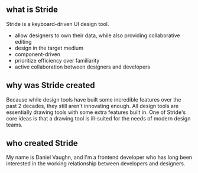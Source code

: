 
## what is Stride

Stride is a keyboard-driven UI design tool.

- allow designers to own their data, while also providing collaborative editing
- design in the target medium
- component-driven
- prioritize efficiency over familiarity
- active collaboration between designers and developers

## why was Stride created

Because while design tools have built some incredible features over the past 2 decades, they still aren't innovating enough.
All design tools are essentially drawing tools with some extra features built in.
One of Stride's core ideas is that a drawing tool is ill-suited for the needs of modern design teams.

## who created Stride

My name is Daniel Vaughn, and I'm a frontend developer who has long been interested in the working relationship between developers and designers.
